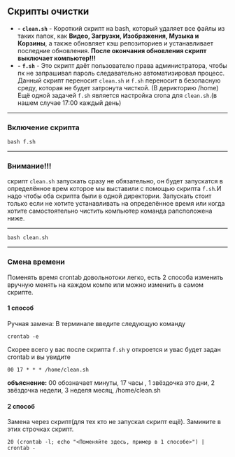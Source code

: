## Скрипты очистки
- **-** **`clean.sh`** - Короткий скрипт на bash, который удаляет все файлы из таких папок, как **Видео, Загрузки, Изображения, Музыка и Корзины**, а также обновляет кэш репозиториев и устанавливает последние обновления. **После окончания обновления скрипт выключает компьютер!!!**
- **-** **`f.sh`** - Это скрипт даёт пользователю права администратора, чтобы пк не запрашивал пароль следавательно автоматизировал процесс. Данный скрипт переносит `clean.sh` и `f.sh` переносит в безопасную среду, которая не будет затронута чисткой. (В дерикторию /home) Ещё одной задачей `f.sh` является настройка crona для `clean.sh`.(в нашем случае 17:00 каждый день)
--------------------------------------------------------------------------------------------------------------------------------------------------------------

   ### Включение скрипта
      
   ```
   bash f.sh
   ```

--------------------------------------------------------------------------------------------------------------------------------------------------------------
  ### Внимание!!!
  скрипт `clean.sh` запускать сразу не обязательно, он будет запускатся в определённое врем которое мы выставили с помощью скрипта `f.sh`.И надо чтобы оба скрипта были в одной директории. Запускать стоит только если не хотите устанавливать на определённое время или когда хотите самостоятельно чистить компьютер команда рапсположена ниже.

---------------------------------------------------------------------------------------------------------------------------------------------------------------
  ```
  bash clean.sh
  ```
--------------------------------------------------------------------------------------------------------------------------------------------------------------

   ### Смена времени
   Поменять время crontab довольнотоки легко, есть 2 способа изменить вручную менять на каждом компе или можно изменить в самом скрипте.

   #### 1 способ
   Ручная замена: В терминале введите следующую команду

   ```
   crontab -e
   ```
   Скорее всего у вас после скрипта `f.sh` у откроется и увас будет задан crontab и вы увидите
   ```
   00 17 * * * /home/clean.sh
   ```
   **объяснение:** 00 обозначает минуты, 17 часы , 1 звёздочка это дни, 2 звёздочка недели, 3 неделя месяц, /home/clean.sh
   
   #### 2 способ
   Замена через скрипт(для тех кто не запускал скрипт ещё). Замините в этих строчках скрипт.
   
   ```
   20 (crontab -l; echo "<Поменяйте здесь, пример в 1 способе>") | crontab -
   ```

